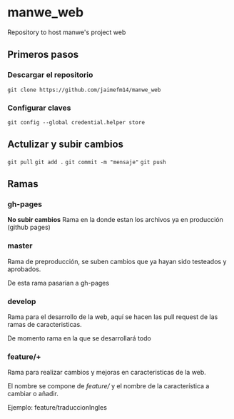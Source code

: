 # manwe_web

Repository to host manwe's project web

## Primeros pasos

### Descargar el repositorio

`git clone https://github.com/jaimefm14/manwe_web`

### Configurar claves

`git config --global credential.helper store`

## Actulizar y subir cambios

`git pull`
`git add .`
`git commit -m "mensaje"`
`git push`

## Ramas

### gh-pages

**No subir cambios**
Rama en la donde estan los archivos ya en producción (github pages)

### master

Rama de preproducción, se suben cambios que ya hayan sido testeados y aprobados.

De esta rama pasarian a gh-pages

### develop

Rama para el desarrollo de la web, aquí se hacen las pull request de las ramas de caracteristicas.

De momento rama en la que se desarrollará todo

### feature/+

Rama para realizar cambios y mejoras en caracteristicas de la web.

El nombre se compone de *feature/* y el nombre de la característica a cambiar o añadir.

Ejemplo: feature/traduccionIngles